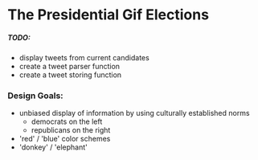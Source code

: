 # The Presidential Gif Elections

##### TODO:

- display tweets from current candidates
- create a tweet parser function
- create a tweet storing function





### Design Goals:

- unbiased display of information by using culturally established norms
    + democrats on the left
    + republicans on the right
- 'red' / 'blue' color schemes
- 'donkey' / 'elephant'
